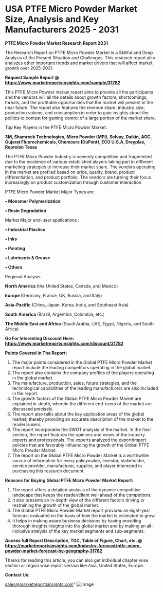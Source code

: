  # USA PTFE Micro Powder Market Size, Analysis and Key Manufacturers 2025 - 2031

<strong>PTFE Micro Powder Market Research Report 2031</strong>

The Research Report on PTFE Micro Powder Market is a Skillful and Deep Analysis of the Present Situation and Challenges. This research report also analyzes other important trends and market drivers that will affect market growth over 2025-2031.

<strong>Request Sample Report @ <a href=https://www.marketreportsinsights.com/sample/31782>https://www.marketreportsinsights.com/sample/31782</a></strong>

This PTFE Micro Powder market report aims to provide all the participants and the vendors will all the details about growth factors, shortcomings, threats, and the profitable opportunities that the market will present in the near future. The report also features the revenue share, industry size, production volume, and consumption in order to gain insights about the politics to contest for gaining control of a large portion of the market share.

Top Key Players in the PTFE Micro Powder Market:

<strong>3M, Shamrock Technologies, Micro Powder (MPI), Solvay, Daikin, AGC, Gujarat Fluorochemicals, Chemours (DuPont), ECO U.S.A, Dreyplas, Reprolon Texas</strong>

The PTFE Micro Powder Industry is severely competitive and fragmented due to the existence of various established players taking part in different marketing strategies to increase their market share. The vendors operating in the market are profiled based on price, quality, brand, product differentiation, and product portfolio. The vendors are turning their focus increasingly on product customization through customer interaction.

PTFE Micro Powder Market Major Types are:

<strong>• Monomer Polymerization

• Resin Degradation</strong>

Market Major end-user applications :

<strong>• Industrial Plastics

• Inks

• Painting

• Lubricants & Grease

• Others</strong>

Regional Analysis

</u><strong><b>North America</b></strong> (the United States, Canada, and Mexico)

<strong><b>Europe </b></strong>(Germany, France, UK, Russia, and Italy)

<strong><b>Asia-Pacific</b></strong> (China, Japan, Korea, India, and Southeast Asia)

<strong><b>South America</b></strong> (Brazil, Argentina, Colombia, etc.)

<strong><b>The Middle East and Africa</b></strong> (Saudi Arabia, UAE, Egypt, Nigeria, and South Africa)

<strong>Go For Interesting Discount Here: <a href=https://www.marketreportsinsights.com/discount/31782>https://www.marketreportsinsights.com/discount/31782</a></strong>

<strong>Points Covered in The Report:</strong>
<ol>
  <li>The major points considered in the Global PTFE Micro Powder Market report include the leading competitors operating in the global market.</li>
  <li>The report also contains the company profiles of the players operating in the global market.</li>
  <li>The manufacture, production, sales, future strategies, and the technological capabilities of the leading manufacturers are also included in the report.</li>
  <li>The growth factors of the Global PTFE Micro Powder Market are explained in-depth, wherein the different end-users of the market are discussed precisely.</li>
  <li>The report also talks about the key application areas of the global market, thereby providing an accurate description of the market to the readers/users.</li>
  <li>The report incorporates the SWOT analysis of the market. In the final section, the report features the opinions and views of the industry experts and professionals. The experts analyzed the export/import policies that are favorably influencing the growth of the Global PTFE Micro Powder Market.</li>
  <li>The report on the Global PTFE Micro Powder Market is a worthwhile source of information for every policymaker, investor, stakeholder, service provider, manufacturer, supplier, and player interested in purchasing this research document.</li>
</ol>
<strong>Reasons for Buying Global PTFE Micro Powder Market Report:</strong>

<ol>
  <li>The report offers a detailed analysis of the dynamic competitive landscape that keeps the reader/client well ahead of the competitors.</li>
  <li>It also presents an in-depth view of the different factors driving or restraining the growth of the global market.</li>
  <li>The Global PTFE Micro Powder Market report provides an eight-year forecast evaluated on the basis of how the market is estimated to grow.</li>
  <li>It helps in making aware business decisions by having providing thorough insights insights into the global market and by making an all-inclusive analysis of the key market segments and sub-segments.</li>
</ol>
<strong>Access full Report Description, TOC, Table of Figure, Chart, etc. @ <a href=https://marketreportsinsights.com/industry-forecast/ptfe-micro-powder-market-forecast-by-geography-31782>https://marketreportsinsights.com/industry-forecast/ptfe-micro-powder-market-forecast-by-geography-31782</a></strong>


Thanks for reading this article; you can also get individual chapter wise section or region wise report version like Asia, United States, Europe.

<strong>Contact Us:</strong>

sales@marketreportsinsights.com"
![image](https://github.com/user-attachments/assets/b0c9cdeb-fe71-48c4-9a14-17a2b7edaeee)
